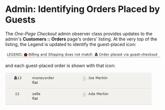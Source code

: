 # Admin: Identifying Orders Placed by Guests #

The *One-Page Checkout* admin observer class provides updates to the admin's **Customers :: Orders** page's orders' listing.  At the very top of the listing, the Legend is updated to identify the guest-placed icon:

![](images/admin-orders-legend.png)

and each guest-placed order is shown with that icon:

![](images/admin-orders-guest-indication.png)

